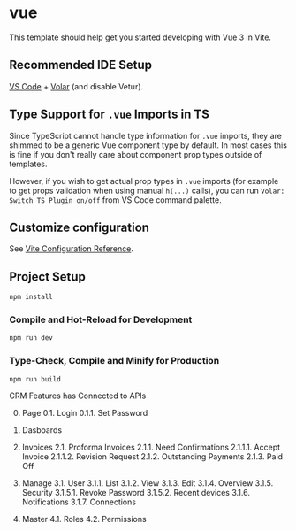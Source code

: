 # vue

This template should help get you started developing with Vue 3 in Vite.

## Recommended IDE Setup

[VS Code](https://code.visualstudio.com/) + [Volar](https://marketplace.visualstudio.com/items?itemName=johnsoncodehk.volar) (and disable Vetur).

## Type Support for `.vue` Imports in TS

Since TypeScript cannot handle type information for `.vue` imports, they are shimmed to be a generic Vue component type by default. In most cases this is fine if you don't really care about component prop types outside of templates.

However, if you wish to get actual prop types in `.vue` imports (for example to get props validation when using manual `h(...)` calls), you can run `Volar: Switch TS Plugin on/off` from VS Code command palette.

## Customize configuration

See [Vite Configuration Reference](https://vitejs.dev/config/).

## Project Setup

```sh
npm install
```

### Compile and Hot-Reload for Development

```sh
npm run dev
```

### Type-Check, Compile and Minify for Production

```sh
npm run build
```

CRM Features has Connected to APIs

0. Page
0.1. Login
0.1.1. Set Password

1. Dasboards

2. Invoices
2.1. Proforma Invoices
2.1.1. Need Confirmations
2.1.1.1. Accept Invoice
2.1.1.2. Revision Request
2.1.2. Outstanding Payments
2.1.3. Paid Off

3. Manage
3.1. User
3.1.1. List
3.1.2. View
3.1.3. Edit
3.1.4. Overview
3.1.5. Security
3.1.5.1. Revoke Password
3.1.5.2. Recent devices
3.1.6. Notifications
3.1.7. Connections

4. Master
4.1. Roles
4.2. Permissions
